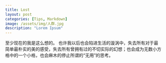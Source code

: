 ```yaml
---
title: Lost
layout: post
categories: [Tips, Markdown]
image: /assets/img/人群.jpg
description: "Lorem Ipsum"
---
```

至少现在的我是这么想的。
也许我以后也会陷进生活的漩涡中，失去所有对于最简单最朴实的美的感受，失去所有曾拥有过的不切实际的幻想；也会成为无数小方格中的一个小格，也会麻木的停止所谓的“无用”的思考。